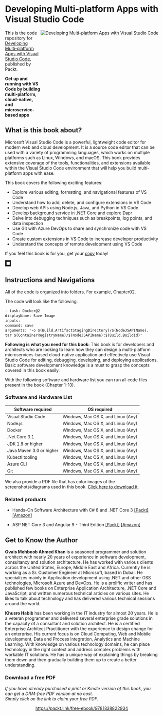 # Developing Multi-platform Apps with Visual Studio Code

<a href="https://www.packtpub.com/programming/visual-studio-code-up-and-running?utm_source=github&utm_medium=repository&utm_campaign=9781838822934"><img src="https://static.packt-cdn.com/products/9781838822934/cover/smaller" alt="Developing Multi-platform Apps with Visual Studio Code" height="256px" align="right"></a>

This is the code repository for [Developing Multi-platform Apps with Visual Studio Code](https://www.packtpub.com/programming/visual-studio-code-up-and-running?utm_source=github&utm_medium=repository&utm_campaign=9781838822934), published by Packt.

**Get up and running with VS Code by building multi-platform, cloud-native, and microservice-based apps**

## What is this book about?
Microsoft Visual Studio Code is a powerful, lightweight code editor for modern web and cloud development. It is a source code editor that can be used with a variety of programming languages, which works on multiple platforms such as Linux, Windows, and macOS. This book provides extensive coverage of the tools, functionalities, and extensions available within the Visual Studio Code environment that will help you build multi-platform apps with ease. 

This book covers the following exciting features:
* Explore various editing, formatting, and navigational features of VS Code
* Understand how to add, delete, and configure extensions in VS Code
* Develop web APIs using Node.js, Java, and Python in VS Code
* Develop background service in .NET Core and explore Dapr
* Delve into debugging techniques such as breakpoints, log points, and data inspection
* Use Git with Azure DevOps to share and synchronize code with VS Code
* Create custom extensions in VS Code to increase developer productivity
* Understand the concepts of remote development using VS Code

If you feel this book is for you, get your [copy](https://www.amazon.com/dp/1838822933) today!

<a href="https://www.packtpub.com/?utm_source=github&utm_medium=banner&utm_campaign=GitHubBanner"><img src="https://raw.githubusercontent.com/PacktPublishing/GitHub/master/GitHub.png" 
alt="https://www.packtpub.com/" border="5" /></a>

## Instructions and Navigations
All of the code is organized into folders. For example, Chapter02.

The code will look like the following:
```
- task: Docker@2
displayName: Save Image
inputs:
command: save
arguments: '-o $(Build.ArtifactStagingDirectory)/$(NodeJSAPIName).
tar $(ContainerRegistryName)/$(NodeJSAPIName):$(Build.BuildId)'
```

**Following is what you need for this book:**
This book is for developers and architects who are looking to learn how they can design a multi-platform microservices-based cloud-native application and effectively use Visual Studio Code for editing, debugging, developing, and deploying applications. Basic software development knowledge is a must to grasp the concepts covered in this book easily.

With the following software and hardware list you can run all code files present in the book (Chapter 1-10).
### Software and Hardware List
| Software required | OS required |
| ------------------------------------ | ----------------------------------- |
| Visual Studio Code | Windows, Mac OS X, and Linux (Any) |
| Node.js | Windows, Mac OS X, and Linux (Any) |
| Docker | Windows, Mac OS X, and Linux (Any) |
| .Net Core 3.1 | Windows, Mac OS X, and Linux (Any) |
| JDK 1.8 or higher | Windows, Mac OS X, and Linux (Any) |
| Java Maven 3.0 or higher | Windows, Mac OS X, and Linux (Any) |
| Kubectl tooling | Windows, Mac OS X, and Linux (Any) |
| Azure CLI | Windows, Mac OS X, and Linux (Any) |
|  Git| Windows, Mac OS X, and Linux (Any) |

We also provide a PDF file that has color images of the screenshots/diagrams used in this book. [Click here to download it](https://static.packt-cdn.com/downloads/9781838822934_ColorImages.pdf).

### Related products
* Hands-On Software Architecture with C# 8 and .NET Core 3 [[Packt]](https://www.packtpub.com/product/hands-on-software-architecture-with-c-8-and-net-core-3/9781789800937?utm_source=github&utm_medium=repository&utm_campaign=9781789800937) [[Amazon]](https://www.amazon.com/dp/1789800935)

* ASP.NET Core 3 and Angular 9 - Third Edition [[Packt]](https://www.packtpub.com/product/asp-net-core-3-and-angular-9-third-edition/9781789612165?utm_source=github&utm_medium=repository&utm_campaign=9781789612165) [[Amazon]](https://www.amazon.com/dp/1789612160)

## Get to Know the Author
**Ovais Mehboob Ahmed Khan**
is a seasoned programmer and solution architect with nearly 20 years of experience in software development, consultancy and solution architecture. He has worked with various clients across the United States, Europe, Middle East and Africa. Currently he is working as a Sr. Customer Engineer at Microsoft, based in Dubai. He specializes mainly in Application development using .NET and other OSS technologies, Microsoft Azure and DevOps.
He is a prolific writer and has published few books on Enterprise Application Architecture, .NET Core and JavaScript, and written numerous technical articles on various sites. He likes to talk about technology and has delivered various technical sessions around the world.

**Khusro Habib**
has been working in the IT industry for almost 20 years. He is a veteran programmer and delivered several enterprise grade solutions in the capacity of a consultant and solution architect. He is a certified Enterprise Architect Practitioner with the experience to design change for an enterprise. His current focus is on Cloud Computing, Web and Mobile development, Data and Process Integration, Analytics and Machine Learning. With knowledge on various technology domains, he can place technology in the right context and address complex problems with workable IT solutions. He has a unique way of explaining things by breaking them down and then gradually building them up to create a better understanding.
### Download a free PDF

 <i>If you have already purchased a print or Kindle version of this book, you can get a DRM-free PDF version at no cost.<br>Simply click on the link to claim your free PDF.</i>
<p align="center"> <a href="https://packt.link/free-ebook/9781838822934">https://packt.link/free-ebook/9781838822934 </a> </p>